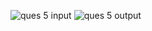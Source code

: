 ![ques 5 input](https://github.com/user-attachments/assets/1218c0c0-278b-4a32-9cf9-31db9a51c7b9)
![ques 5 output](https://github.com/user-attachments/assets/5ef5f4f0-4eb4-4e89-a334-2cbf41133e96)
